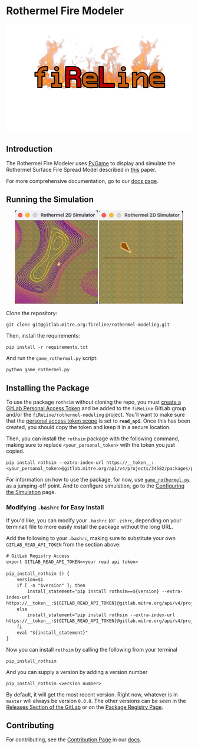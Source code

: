 # Rothermel Fire Modeler

<p align="center">
    <img src="assets/icons/rl_logo_horizontal.png">
</p>

## Introduction

The Rothermel Fire Modeler uses [PyGame](https://www.pygame.org/wiki/about) to display and simulate the Rothermel Surface Fire Spread Model described in [this](https://www.fs.fed.us/rm/pubs_series/rmrs/gtr/rmrs_gtr371.pdf) paper.

For more comprehensive documentation, go to our [docs page](https://fireline.pages.mitre.org/rothermel-modeling).


## Running the Simulation

<p align="center">
  <img src="assets/gifs/rothermel_elevation.gif" width="225" />
  <img src="assets/gifs/rothermel_fireline.gif" width="228" />
</p>

Clone the repository:

```shell
git clone git@gitlab.mitre.org:fireline/rothermel-modeling.git
```

Then, install the requirements:

```shell
pip install -r requirements.txt
```

And run the `game_rothermal.py` script:

```shell
python game_rothermel.py
```


## Installing the Package

To use the package `rothsim` without cloning the repo, you must [create a GitLab Personal Access Token](https://docs.gitlab.com/ee/user/profile/personal_access_tokens.html#create-a-personal-access-token) and be added to the `fiReLine` GitLab group and/or the `fiReLine/rothermel-modeling` project. You'll want to make sure that the [personal access token scope](https://docs.gitlab.com/ee/user/profile/personal_access_tokens.html#personal-access-token-scopes) is set to **`read_api`**. Once this has been created, you should copy the token and keep it in a secure location.

Then, you can install the `rothsim` package with the following command, making sure to replace `<your_personal_token>` with the token you just copied.

```shell
pip install rothsim --extra-index-url https://__token__:<your_personal_token>@gitlab.mitre.org/api/v4/projects/34582/packages/pypi/simple
```

For information on how to use the package, for now, use [`game_rothermel.py`](https://gitlab.mitre.org/fireline/rothermel-modeling/-/blob/master/game_rothermel.py) as a jumping-off point. And to configure simulation, go to the [Configuring the Simulation](config.md) page.


### Modifying `.bashrc` for Easy Install

If you'd like, you can modify your `.bashrc` (or `.zshrc`, depending on your terminal) file to more easily install the package without the long URL.

Add the following to your `.bashrc`, making sure to substitute your own `GITLAB_READ_API_TOKEN` from the section above:

```shell
# GitLab Registry Access
export GITLAB_READ_API_TOKEN=<your read api token>

pip_install_rothsim () {
    version=$1
    if [ -n "$version" ]; then
        install_statement="pip install rothsim==${version} --extra-index-url https://__token__:${GITLAB_READ_API_TOKEN}@gitlab.mitre.org/api/v4/projects/34582/packages/pypi/simple"
    else
        install_statement="pip install rothsim --extra-index-url https://__token__:${GITLAB_READ_API_TOKEN}@gitlab.mitre.org/api/v4/projects/34582/packages/pypi/simple"
    fi
    eval "${install_statement}"
}
```

Now you can install `rothsim` by calling the following from your terminal

```shell
pip_install_rothsim
```

And you can supply a version by adding a version number

```shell
pip_install_rothsim <version number>

```

By default, it will get the most recent version. Right now, whatever is in `master` will always be version `0.0.0`. The other versions can be seen in the [Releases Section of the GitLab](https://gitlab.mitre.org/fireline/rothermel-modeling/-/releases) or on the [Package Registry Page](https://gitlab.mitre.org/fireline/rothermel-modeling/-/packages).


## Contributing

For contributing, see the [Contribution Page](https://fireline.pages.mitre.org/rothermel-modeling/contributing.html) in our [docs](https://fireline.pages.mitre.org/rothermel-modeling).

